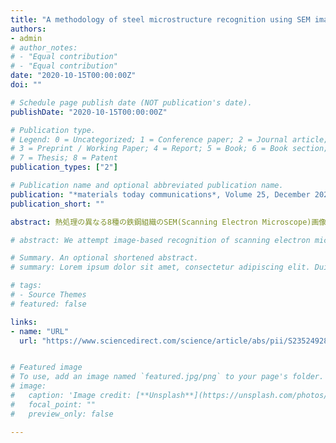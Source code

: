 ```yaml
---
title: "A methodology of steel microstructure recognition using SEM images by machine learning based on textural analysis"
authors:
- admin
# author_notes:
# - "Equal contribution"
# - "Equal contribution"
date: "2020-10-15T00:00:00Z"
doi: ""

# Schedule page publish date (NOT publication's date).
publishDate: "2020-10-15T00:00:00Z"

# Publication type.
# Legend: 0 = Uncategorized; 1 = Conference paper; 2 = Journal article;
# 3 = Preprint / Working Paper; 4 = Report; 5 = Book; 6 = Book section;
# 7 = Thesis; 8 = Patent
publication_types: ["2"]

# Publication name and optional abbreviated publication name.
publication: "*materials today communications*, Volume 25, December 2020, 101514"
publication_short: ""

abstract: 熱処理の異なる8種の鉄鋼組織のSEM(Scanning Electron Microscope)画像に対してGLCM(Gray-Level Co-occurrence Matrix)というテクスチャ特徴量を用いてGBDTで組織分類を行なった研究です。修士2年の8月から実験を開始し、修論として執筆しました。卒業後も引き続き論文の執筆に携わり2020年10月にジャーナルに投稿しました。(3rd Author)

# abstract: We attempt image-based recognition of scanning electron microscopy (SEM) of low-carbon steels using machine learning (ML) methodology utilizing feature extraction with textural analysis. Specimens are subjected to eight different heat treatments to generate microstructures of martensite, upper bainite, lower bainite, and these mixed structures are selected as candidates for the proposed recognition method. Additionally, two types of SEM sources, i.e. field emission (FE) and tungsten (W), are used, and the images individually apply to the classifications. To extract features, a textural analysis based on gray-level co-occurrence matrix (GLCM) is adopted based on the captured SEM images. For evaluating GLCM features, the original SEM images are cropped into 16 mini-images, and the following three recognition schemes are then applied recognize mini-images individually, recognize original image categories by majority vote on predictions of mini-images, and recognize original image by using feature averages of the mini-images for training. We also adopt two decision tree-based machine learning models of random forest (RF) and gradient boosting machine (GBM). The voting schemes for both models accomplish satisfactory accuracies of about 85% for eight steel microstructures. Especially, GBM is found to exhibit more stable performance than that of RF, as differences in accuracies between types of SEM sources are lower. In addition, differences between the SEM sources are discussed by focusing on important features estimated by these ML models, and the features from FE-SEM tend to be distributed more broadly than those of W-SEM. Although a textural value called homogeneity is commonly selected as an important feature, regardless of sources and models, the other important GLCM features exhibit different trends for both SEM sources. Models trained by FE- and W-SEM tend to prefer indices of high sensitivity with regards to local brightness differences and smoothness, respectively. Due to these differences in GLCM features and their importance, models trained with images from one SEM source cannot adequately recognize the other SEM images.

# Summary. An optional shortened abstract.
# summary: Lorem ipsum dolor sit amet, consectetur adipiscing elit. Duis posuere tellus ac convallis placerat. Proin tincidunt magna sed ex sollicitudin condimentum.

# tags:
# - Source Themes
# featured: false

links:
- name: "URL"
  url: "https://www.sciencedirect.com/science/article/abs/pii/S2352492820325253"


# Featured image
# To use, add an image named `featured.jpg/png` to your page's folder. 
# image:
#   caption: 'Image credit: [**Unsplash**](https://unsplash.com/photos/jdD8gXaTZsc)'
#   focal_point: ""
#   preview_only: false

---
```



